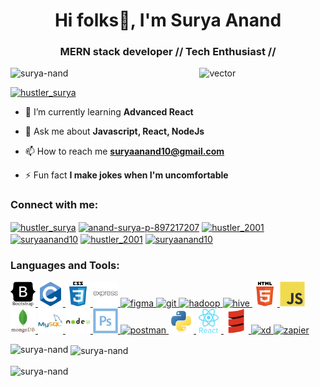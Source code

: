 <h1 align="center">Hi folks👋, I'm Surya Anand</h1>
<h3 align="center">MERN stack developer // Tech Enthusiast // </h3>
<img align="right" width="40%" height="40%" src="https://img.freepik.com/free-vector/static-asset-illustration-concept_114360-885.jpg?size=626&ext=jpg&ga=GA1.1.1806024865.1694116047&semt=ais"?size=626&ext=jpg"  alt="vector"></img>
<!-- https://img.freepik.com/free-vector/static-asset-illustration-concept_114360-885.jpg?size=626&ext=jpg&ga=GA1.1.1806024865.1694116047&semt=ais -->


<p align="left"> <img src="https://komarev.com/ghpvc/?username=surya-nand&label=Profile%20views&color=0e75b6&style=flat" alt="surya-nand" /> </p>

<p align="left"> <a href="https://twitter.com/hustler_surya" target="blank"><img src="https://img.shields.io/twitter/follow/hustler_surya?logo=twitter&style=for-the-badge" alt="hustler_surya" /></a> </p>

- 🌱 I’m currently learning **Advanced React**

- 💬 Ask me about **Javascript, React, NodeJs**

- 📫 How to reach me **suryaanand10@gmail.com**

- ⚡ Fun fact **I make jokes when I'm uncomfortable**

<h3 align="left">Connect with me:</h3>
<p align="left">
<a href="https://twitter.com/hustler_surya" target="blank"><img align="center" src="https://raw.githubusercontent.com/rahuldkjain/github-profile-readme-generator/master/src/images/icons/Social/twitter.svg" alt="hustler_surya" height="30" width="40" /></a>
<a href="https://linkedin.com/in/anand-surya-p-897217207" target="blank"><img align="center" src="https://raw.githubusercontent.com/rahuldkjain/github-profile-readme-generator/master/src/images/icons/Social/linked-in-alt.svg" alt="anand-surya-p-897217207" height="30" width="40" /></a>
<a href="https://www.codechef.com/users/hustler_2001" target="blank"><img align="center" src="https://cdn.jsdelivr.net/npm/simple-icons@3.1.0/icons/codechef.svg" alt="hustler_2001" height="30" width="40" /></a>
<a href="https://www.hackerrank.com/suryaanand10" target="blank"><img align="center" src="https://raw.githubusercontent.com/rahuldkjain/github-profile-readme-generator/master/src/images/icons/Social/hackerrank.svg" alt="suryaanand10" height="30" width="40" /></a>
<a href="https://www.leetcode.com/hustler_2001" target="blank"><img align="center" src="https://raw.githubusercontent.com/rahuldkjain/github-profile-readme-generator/master/src/images/icons/Social/leet-code.svg" alt="hustler_2001" height="30" width="40" /></a>
<a href="https://www.hackerearth.com/suryaanand10" target="blank"><img align="center" src="https://raw.githubusercontent.com/rahuldkjain/github-profile-readme-generator/master/src/images/icons/Social/hackerearth.svg" alt="suryaanand10" height="30" width="40" /></a>
</p>

<h3 align="left">Languages and Tools:</h3>
<p align="left"> <a href="https://getbootstrap.com" target="_blank" rel="noreferrer"> <img src="https://raw.githubusercontent.com/devicons/devicon/master/icons/bootstrap/bootstrap-plain-wordmark.svg" alt="bootstrap" width="40" height="40"/> </a> <a href="https://www.cprogramming.com/" target="_blank" rel="noreferrer"> <img src="https://raw.githubusercontent.com/devicons/devicon/master/icons/c/c-original.svg" alt="c" width="40" height="40"/> </a> <a href="https://www.w3schools.com/css/" target="_blank" rel="noreferrer"> <img src="https://raw.githubusercontent.com/devicons/devicon/master/icons/css3/css3-original-wordmark.svg" alt="css3" width="40" height="40"/> </a> <a href="https://expressjs.com" target="_blank" rel="noreferrer"> <img src="https://raw.githubusercontent.com/devicons/devicon/master/icons/express/express-original-wordmark.svg" alt="express" width="40" height="40"/> </a> <a href="https://www.figma.com/" target="_blank" rel="noreferrer"> <img src="https://www.vectorlogo.zone/logos/figma/figma-icon.svg" alt="figma" width="40" height="40"/> </a> <a href="https://git-scm.com/" target="_blank" rel="noreferrer"> <img src="https://www.vectorlogo.zone/logos/git-scm/git-scm-icon.svg" alt="git" width="40" height="40"/> </a> <a href="https://hadoop.apache.org/" target="_blank" rel="noreferrer"> <img src="https://www.vectorlogo.zone/logos/apache_hadoop/apache_hadoop-icon.svg" alt="hadoop" width="40" height="40"/> </a> <a href="https://hive.apache.org/" target="_blank" rel="noreferrer"> <img src="https://www.vectorlogo.zone/logos/apache_hive/apache_hive-icon.svg" alt="hive" width="40" height="40"/> </a> <a href="https://www.w3.org/html/" target="_blank" rel="noreferrer"> <img src="https://raw.githubusercontent.com/devicons/devicon/master/icons/html5/html5-original-wordmark.svg" alt="html5" width="40" height="40"/> </a> <a href="https://developer.mozilla.org/en-US/docs/Web/JavaScript" target="_blank" rel="noreferrer"> <img src="https://raw.githubusercontent.com/devicons/devicon/master/icons/javascript/javascript-original.svg" alt="javascript" width="40" height="40"/> </a> <a href="https://www.mongodb.com/" target="_blank" rel="noreferrer"> <img src="https://raw.githubusercontent.com/devicons/devicon/master/icons/mongodb/mongodb-original-wordmark.svg" alt="mongodb" width="40" height="40"/> </a> <a href="https://www.mysql.com/" target="_blank" rel="noreferrer"> <img src="https://raw.githubusercontent.com/devicons/devicon/master/icons/mysql/mysql-original-wordmark.svg" alt="mysql" width="40" height="40"/> </a> <a href="https://nodejs.org" target="_blank" rel="noreferrer"> <img src="https://raw.githubusercontent.com/devicons/devicon/master/icons/nodejs/nodejs-original-wordmark.svg" alt="nodejs" width="40" height="40"/> </a> <a href="https://www.photoshop.com/en" target="_blank" rel="noreferrer"> <img src="https://raw.githubusercontent.com/devicons/devicon/master/icons/photoshop/photoshop-line.svg" alt="photoshop" width="40" height="40"/> </a> <a href="https://postman.com" target="_blank" rel="noreferrer"> <img src="https://www.vectorlogo.zone/logos/getpostman/getpostman-icon.svg" alt="postman" width="40" height="40"/> </a> <a href="https://www.python.org" target="_blank" rel="noreferrer"> <img src="https://raw.githubusercontent.com/devicons/devicon/master/icons/python/python-original.svg" alt="python" width="40" height="40"/> </a> <a href="https://reactjs.org/" target="_blank" rel="noreferrer"> <img src="https://raw.githubusercontent.com/devicons/devicon/master/icons/react/react-original-wordmark.svg" alt="react" width="40" height="40"/> </a> <a href="https://www.scala-lang.org" target="_blank" rel="noreferrer"> <img src="https://raw.githubusercontent.com/devicons/devicon/master/icons/scala/scala-original.svg" alt="scala" width="40" height="40"/> </a> <a href="https://www.adobe.com/products/xd.html" target="_blank" rel="noreferrer"> <img src="https://cdn.worldvectorlogo.com/logos/adobe-xd.svg" alt="xd" width="40" height="40"/> </a> <a href="https://zapier.com" target="_blank" rel="noreferrer"> <img src="https://www.vectorlogo.zone/logos/zapier/zapier-icon.svg" alt="zapier" width="40" height="40"/> </a> </p>

<p><img align="left" src="https://github-readme-stats.vercel.app/api/top-langs?username=surya-nand&show_icons=true&locale=en&layout=compact" alt="surya-nand" /></p>

<p>&nbsp;<img align="center" src="https://github-readme-stats.vercel.app/api?username=surya-nand&show_icons=true&locale=en" alt="surya-nand" /></p>

<p><img align="center" src="https://github-readme-streak-stats.herokuapp.com/?user=surya-nand&" alt="surya-nand" /></p>
